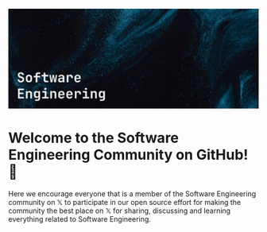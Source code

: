 [![Software Engineering](swe-banner.png)]([https://github.com/software-engineering-on-x](https://github.com/software-engineering-on-x)](https://twitter.com/i/communities/1699807431709041070)https://twitter.com/i/communities/1699807431709041070)

# Welcome to the Software Engineering Community on GitHub! 👋 

Here we encourage everyone that is a member of the Software Engineering community on 𝕏 to participate in our open source effort for making the community the best place on 𝕏 for sharing, discussing and learning everything related to Software Engineering.

